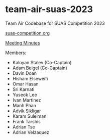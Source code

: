 # team-air-suas-2023

Team Air Codebase for SUAS Competition 2023

[suas-competition.org](https://suas-competition.org)

[Meeting Minutes](https://docs.google.com/document/d/1w2nxDkcBAtyaN2umOFIQxoO1LrwXvmBhOMTTkAQED-s/edit?usp=sharing)

Members:
- Kaloyan Stalev (Co-Captain)
- Adam Beigel (Co-Captain)
- Davin Doan
- Hisham Elseweifi
- Omar Hasan
- Sri Karnati
- Yuseok Lee
- Ivan Martinez
- Manh Phan
- Advik Sikligar
- Karam Suleiman
- Frank Tarshis
- Adrian Tse
- Adrian Velzaquez
